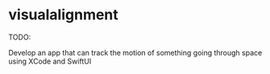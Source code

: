 # visualalignment

TODO:

Develop an app that can track the motion of something going through space using XCode and SwiftUI